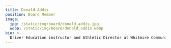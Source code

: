 ```yaml
---
title: Donald Addis
position: Board Member
image:
  jpg: /static/img/board/donald_addis.jpg
  webp: /static/img/board/donald_addis.webp
bio: >-
  Driver Education instructor and Athletic Director at Whitmire Community School. This is my 30th year in education. I also work part time for Premier Driving School serving the Newberry, Union, and Whitmire areas. I live in the Santuc community of Union County with my wife, Dena and daughter, Kayley Jayne.
---
```

